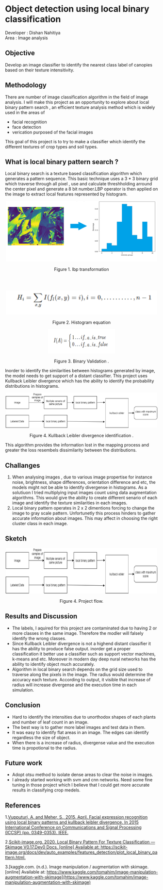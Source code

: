 # Object detection using local binary classification 

Developer : Dishan Nahitiya</br>
Area      : Image analysis


## Objective

Develop an image classifier to identify the nearest class label of canopies based on their texture intensitivity. 

##  Methodology

 There are number of image classification algorithm in the field of image analysis. I will make this project as an opportunity to explore about local binary pattern search , an efficient texture analysis method which is widely used in the areas of
 - facial recognition 
 - face detection
 - verication purposed of the facial images
 
 This goal of this project is to try to make a classifier which identify the different textures of crop types and soil types.  

## What is local binary pattern search ?

Local binary search is a texture based classification algorithm which generates a pattern sequence. This basic technique uses a 3 * 3 binary grid which traverse through all pixel , use and calculate
threshholding arround the center pixel and generate a 8 bit number.LBP operator is then applied on the image to extract local features represented by histogram.


<p align="center">
  <img src="images/readme/histpogram_transoformation.PNG"  alt="" height="200" width="500"/>
  <p align="center">Figure 1. lbp transformation</p>
</p>

</br>
</br>

<p align="center">
  <img src="images/readme/histogramEquation.PNG" alt="" width="500"/>
  <p align="center">Figure 2. Histogram equation</p>
</p>

<p align="center">
 <img src="images/readme/validation.PNG" alt="" height="80" width="220" />
  <p align="center">Figure 3. Binary Validation .</p>
</p>

Inorder to identify the similarities between histograms generated by image, the 
model needs to get support of a distant classifier. This project uses  Kullback Leibler divergence 
which has the ability to identify the probability distributions in histograms.
<br>
<p align="center">
 <img src="images/readme/lbp_process.png" class="center" alt="" height="115" width="500"/>
  <p align="center">Figure 4. Kullback Leibler divergence identification .</p>
</p>


 This algorithm provides the information lost in the mapping process  and  greater the loss resembels dissimilarity between the distributions.


## Challanges
 1. When analysing images , due to various image propertise for instance noise, brightness, shape differences, orientation difference and etc, the models might not be able to identify divergense in histograms. As a solutiuon I tried multiplying input images count using data augmentation algorithms. 
 This would give the ability to create different senario of each image and identify the texture similarities in each images.
 2. Local binary pattern operates in 2 x 2 dimentions forcing to change the image to gray scale pattern. Unfortunetly this process
  hinders to gather accurate information about images. This may affect in choosing the right cluster class in each image.  

## Sketch 
<p align="center">
  <img src="images/readme/lbp_process.png" class="center" alt="" height="150" width="500"/>
   <p align="center">Figure 4. Project flow.</p>
</p>


  
## Results and Discussion 

 - The labels, I aquired for this project are contaminated due to having 2 or more classes in the same image. Therefore the modler will falsely identify the wrong classes. 
 - Since  Kullback Leibler divergence is not a highend distant classifier it has the ability to produce false output.
   inorder get a proper classification it better use a classifier such as support vector machines, k-means and etc. 
   Moreover in modern day deep nural networks has the ability to identify object much accurately.
  - Algorithm in local binary search depends on the grid size used to traverse along the pixels in the image. The radius would determine the accuracy
  each texture. According to output, it visible that increase of radius will increase divergense and the execution time in each simulation. 
 
## Conclusion 

 - Hard to identify the intensities due to unorthodox shapes of each plants and number of leaf count in an image. 
 - The best way is to gather more label images and test data in them.  
 - It was easy to identify flat areas in an image. The edges can identify regardless the size of object.
 - When there is a increase of radius, divergense value and the execution time is propotional to the radius.  
 
## Future work
 - Adopt otsu method to isolate dense areas to clear the noise in images.  
 - I already started working with svm and cnn networks. Need some fine tuning in those project which I believe that I could get more accurate results in classifying crop medels. 
## References

1.[Vupputuri, A. and Meher, S., 2015, April. Facial expression recognition using local binary patterns and kullback leibler divergence. In 2015 International Conference on Communications and Signal Processing (ICCSP) (pp. 0349-0353). IEEE.](https://ieeexplore.ieee.org/document/7322904)

2.[Scikit-image.org. 2020. Local Binary Pattern For Texture Classification — Skimage V0.17.Dev0 Docs. [online] Available at: <https://scikit-image.org/docs/dev/auto_examples/features_detection/plot_local_binary_pattern.html>.](https://scikit-image.org/docs/dev/auto_examples/features_detection/plot_local_binary_pattern.html)

3.[kaggle.com. (n.d.). Image manipulation / augmentation with skimage. [online] Available at: https://www.kaggle.com/tomahim/image-manipulation-augmentation-with-skimage](https://www.kaggle.com/tomahim/image-manipulation-augmentation-with-skimage)